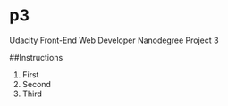 p3
===============================

Udacity Front-End Web Developer Nanodegree Project 3

##Instructions
1. First
2. Second
3. Third
